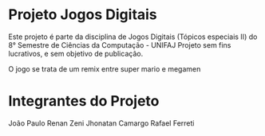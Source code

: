# Projeto Jogos Digitais

Este projeto é parte da disciplina de Jogos Digitais (Tópicos especiais II) do 8° Semestre de Ciências da Computação - UNIFAJ
Projeto sem fins lucrativos, e sem objetivo de publicação.

O jogo se trata de um remix entre super mario e megamen

# Integrantes do Projeto

João Paulo 
Renan Zeni
Jhonatan Camargo
Rafael Ferreti
